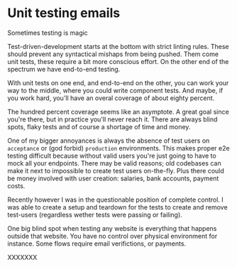 <!--
  date: 9999-99-99
  modified: 9999-99-99
  slug:tdd
  type: post
  categories: code
  tags: 
  header: ian-talmacs-AUlaz_3SLDg-unsplash.jpg
  headerColofon: image by [Ian Talmacs](https://unsplash.com/@iantalmacs)
  headerClassName: no-blur darken
--> 

# Unit testing emails

Sometimes testing is magic

Test-driven-development starts at the bottom with strict linting rules. These should prevent any syntactical mishaps from being pushed.
Them come unit tests, these require a bit more conscious effort.
On the other end of the spectrum we have end-to-end testing.

With unit tests on one end, and end-to-end on the other, you can work your way to the middle, where you could write component tests. And maybe, if you work hard, you'll have an overal coverage of about eighty percent.

The hundred percent coverage seems like an asymptote. A great goal since you're there, but in practice you'll never reach it. 
There are always blind spots, flaky tests and of course a shortage of time and money.

One of my bigger annoyances is always the absence of test users on  `acceptance` or (god forbid) `production` environments. This makes proper e2e testing difficult because without valid users you're just going to have to mock all your endpoints.
There may be valid reasons; old codebases can make it next to impossible to create test users on-the-fly. Plus there could be money involved with user creation: salaries, bank accounts, payment costs.

Recently however I was in the questionable position of complete control. I was able to create a setup and teardown for the tests to create and remove test-users (regardless wether tests were passing or failing).

One big blind spot when testing any website is everything that happens outside that website. You have no control over physical environment for instance. Some flows require email verifictions, or payments.

XXXXXXX
